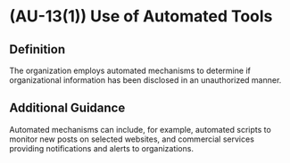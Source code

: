 
# (AU-13(1)) Use of Automated Tools

## Definition

The organization employs automated mechanisms to determine if organizational information has been disclosed in an unauthorized manner.

## Additional Guidance

Automated mechanisms can include, for example, automated scripts to monitor new posts on selected websites, and commercial services providing notifications and alerts to organizations.
